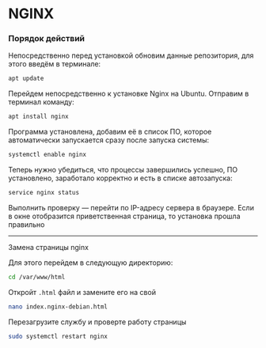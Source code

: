 # NGINX

### Порядок действий

Непосредственно перед установкой обновим данные репозитория, для этого введём в терминале:

```sh
apt update
```

Перейдем непосредственно к установке Nginx на Ubuntu. Отправим в терминал команду:

```sh
apt install nginx
```

Программа установлена, добавим её в список ПО, которое автоматически запускается сразу после запуска системы:

```sh
systemctl enable nginx
```

Теперь нужно убедиться, что процессы завершились успешно, ПО установлено, заработало корректно и есть в списке автозапуска:

```sh
service nginx status
```

Выполнить проверку — перейти по IP-адресу сервера в браузере. Если в окне отобразится приветственная страница, то установка прошла правильно

---
Замена страницы nginx

Для этого перейдем в следующую директорию:

```sh
cd /var/www/html
```

Откройт `.html` файл и замените его на свой

```sh
nano index.nginx-debian.html
```

Перезагрузите службу и проверте работу страницы

```sh
sudo systemctl restart nginx
```